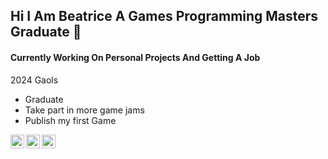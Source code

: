## Hi I Am Beatrice A Games Programming Masters Graduate 👋

#### Currently Working On Personal Projects And Getting A Job
  2024 Gaols
  - Graduate
  - Take part in more game jams
  - Publish my first Game

[<img align="left" alt="hmilner1.com" width="22px" src="https://www.pngkey.com/png/full/18-185192_png-50-px-website-icon-blue.png" />][website]
[<img align="left" alt="Harvey Milner | YouTube" width="22px" src="https://cdn4.iconfinder.com/data/icons/logos-and-brands/512/395_Youtube_logo-512.png" />][youtube]
[<img align="left" alt="Harvey Milner | LinkedIn" width="22px" src="https://www.shareicon.net/data/128x128/2017/06/30/888065_logo_512x512.png" />][linkedin]



[website]: https://beamilner.net
[youtube]: https://www.youtube.com/channel/UCfWqyN8Cv6OhaF42kvnN_zA
[linkedin]: https://www.linkedin.com/in/beatrice-nichols-4b818a35b/
